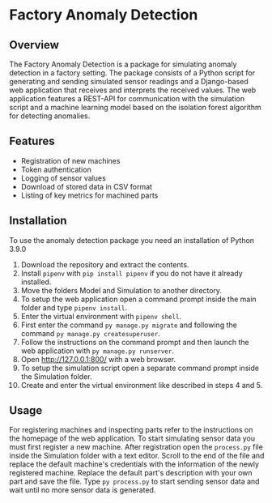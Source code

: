# Factory Anomaly Detection 
## Overview
The Factory Anomaly Detection is a package for simulating anomaly detection in a factory setting. The package consists of a Python script for
generating and sending simulated sensor readings and a Django-based web application that receives and interprets the received values. 
The web application features a REST-API for communication with the simulation script and a machine learning model based on the isolation forest algorithm
for detecting anomalies. 

## Features
* Registration of new machines
* Token authentication
* Logging of sensor values
* Download of stored data in CSV format
* Listing of key metrics for machined parts

## Installation
To use the anomaly detection package you need an installation of Python 3.9.0
1. Download the repository and extract the contents.
2. Install `pipenv` with `pip install pipenv` if you do not have it already installed.
3. Move the folders Model and Simulation to another directory.
4. To setup the web application open a command prompt inside the main folder and type `pipenv install`.
5. Enter the virtual environment with `pipenv shell`. 
6. First enter the command `py manage.py migrate` and following the command `py manage.py createsuperuser`.
7. Follow the instructions on the command prompt and then launch the web application with `py manage.py runserver`.
8. Open http://127.0.0.1:800/ with a web browser.
9. To setup the simulation script open a separate command prompt inside the Simulation folder.
10. Create and enter the virtual environment like described in steps 4 and 5.

## Usage
For registering machines and inspecting parts refer to the instructions on the homepage of the web application.
To start simulating sensor data you must first register a new machine. After registration open the `process.py`
file inside the Simulation folder with a text editor. Scroll to the end of the file and replace the default machine's credentials
with the information of the newly registered machine. Replace the default part's description with your own part and save the file.
Type `py process.py` to start sending sensor data and wait until no more sensor data is generated.

